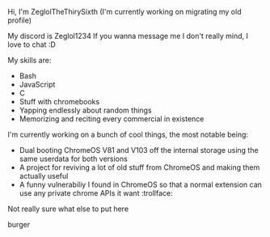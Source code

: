 Hi, I'm ZeglolTheThirySixth (I'm currently working on migrating  my old profile)

My discord is Zeglol1234
If you wanna message me I don't really mind, I love to chat :D

My skills are:
- Bash
- JavaScript
- C
- Stuff with chromebooks
- Yapping endlessly about random things
- Memorizing and reciting every commercial in existence

I'm currently working on a bunch of cool things, the most notable being:
- Dual booting ChromeOS V81 and V103 off the internal storage using the same userdata for both versions
- A project for reviving a lot of old stuff from ChromeOS and making them actually useful
- A funny vulnerabiliy I found in ChromeOS so that a normal extension can use any private chrome APIs it want :trollface:

Not really sure what else to put here

burger
